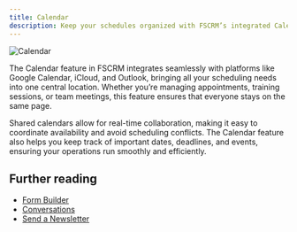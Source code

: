 ```yaml
---
title: Calendar
description: Keep your schedules organized with FSCRM’s integrated Calendar feature.
---
```


![Calendar](/public/features/calendar.webp)

The Calendar feature in FSCRM integrates seamlessly with platforms like Google Calendar, iCloud, and Outlook, bringing all your scheduling needs into one central location. Whether you’re managing appointments, training sessions, or team meetings, this feature ensures that everyone stays on the same page.

Shared calendars allow for real-time collaboration, making it easy to coordinate availability and avoid scheduling conflicts. The Calendar feature also helps you keep track of important dates, deadlines, and events, ensuring your operations run smoothly and efficiently.

## Further reading

- [Form Builder](/features/form-builder)
- [Conversations](/features/conversations)
- [Send a Newsletter](/guides/send-newsletter)
